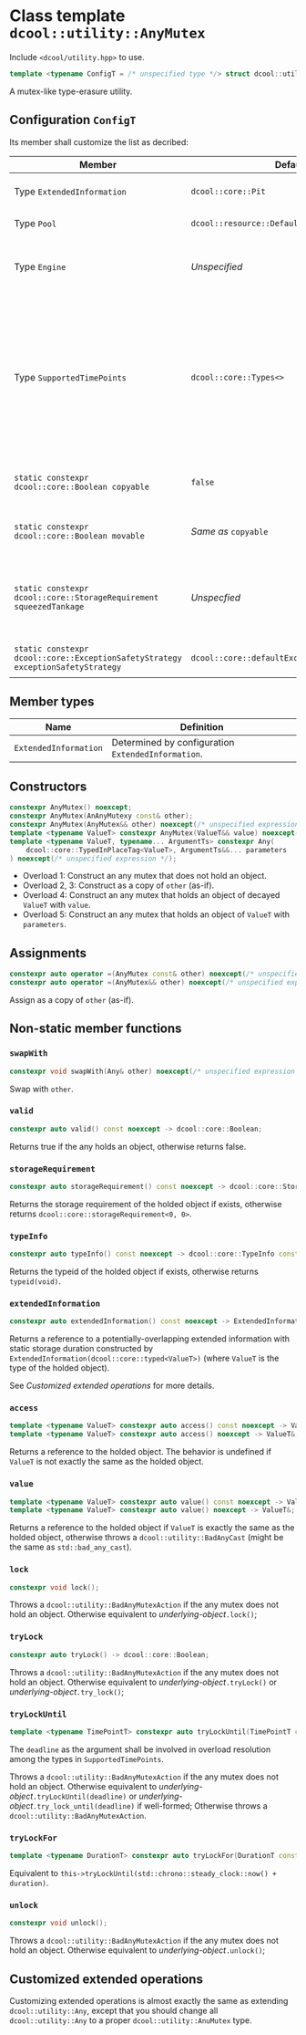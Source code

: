# Class template `dcool::utility::AnyMutex`

Include `<dcool/utility.hpp>` to use.

```cpp
template <typename ConfigT = /* unspecified type */> struct dcool::utility::AnyMutex;
```

A mutex-like type-erasure utility.

## Configuration `ConfigT`

Its member shall customize the list as decribed:

| Member | Default | Behavior |
| - | - | - |
| Type `ExtendedInformation` | `dcool::core::Pit` | See *Customized extended operations* for more details. |
| Type `Pool` | `dcool::resource::DefaultPool` | The dynamic memory resource of any mutex. |
| Type `Engine` | *Unspecified* | Provided `Engine engine`, `engine.pool()` shall evaluate to a reference to `Pool` for dynamic memory management. |
| Type `SupportedTimePoints` | `dcool::core::Types<>` | Represent a list of types instanitiated from template `std::chrono::time_point` that can be used for timed lock. If it either failes to meet `dcool::core::TypeList` or contains a element not instanitiated from template `std::chrono::time_point`, the behavior is undefined. |
| `static constexpr dcool::core::Boolean copyable` | `false` | The any mutex shall be copyable if it takes value `true`; otherwise non-copyable. |
| `static constexpr dcool::core::Boolean movable` | *Same as* `copyable` | The any mutex shall be moveable if it takes value `true`; otherwise non-moveable. |
| `static constexpr dcool::core::StorageRequirement squeezedTankage` | *Unspecfied* | If the item to be stored is storable in a statically allocated storage of `squeezedTankage`, implementation would attempt to avoid dynamic allocation. |
| `static constexpr dcool::core::ExceptionSafetyStrategy exceptionSafetyStrategy` | `dcool::core::defaultExceptionSafetyStrategy` | The default exception safety strategy of all operations. |

## Member types

| Name | Definition |
| - | - |
| `ExtendedInformation` | Determined by configuration `ExtendedInformation`. |

## Constructors

```cpp
constexpr AnyMutex() noexcept;
constexpr AnyMutex(AnAnyMutexy const& other);
constexpr AnyMutex(AnyMutex&& other) noexcept(/* unspecified expression */);
template <typename ValueT> constexpr AnyMutex(ValueT&& value) noexcept(/* unspecified expression */);
template <typename ValueT, typename... ArgumentTs> constexpr Any(
	dcool::core::TypedInPlaceTag<ValueT>, ArgumentTs&&... parameters
) noexcept(/* unspecified expression */);
```

- Overload 1: Construct an any mutex that does not hold an object.
- Overload 2, 3: Construct as a copy of `other` (as-if).
- Overload 4: Construct an any mutex that holds an object of decayed `ValueT` with `value`.
- Overload 5: Construct an any mutex that holds an object of `ValueT` with `parameters`.

## Assignments

```cpp
constexpr auto operator =(AnyMutex const& other) noexcept(/* unspecified expression */) -> AnyMutex&;
constexpr auto operator =(AnyMutex&& other) noexcept(/* unspecified expression */) -> AnyMutex&;
```

Assign as a copy of `other` (as-if).

## Non-static member functions

### `swapWith`

```cpp
constexpr void swapWith(Any& other) noexcept(/* unspecified expression */);
```

Swap with `other`.

### `valid`

```cpp
constexpr auto valid() const noexcept -> dcool::core::Boolean;
```

Returns true if the any holds an object, otherwise returns false.

### `storageRequirement`

```cpp
constexpr auto storageRequirement() const noexcept -> dcool::core::StorageRequirement;
```

Returns the storage requirement of the holded object if exists, otherwise returns `dcool::core::storageRequirement<0, 0>`.

### `typeInfo`

```cpp
constexpr auto typeInfo() const noexcept -> dcool::core::TypeInfo const&
```

Returns the typeid of the holded object if exists, otherwise returns `typeid(void)`.

### `extendedInformation`

```cpp
constexpr auto extendedInformation() const noexcept -> ExtendedInformation const&
```

Returns a reference to a potentially-overlapping extended information with static storage duration constructed by `ExtendedInformation(dcool::core::typed<ValueT>)` (where `ValueT` is the type of the holded object).

See *Customized extended operations* for more details.

### `access`

```cpp
template <typename ValueT> constexpr auto access() const noexcept -> ValueT const&;
template <typename ValueT> constexpr auto access() noexcept -> ValueT&;
```

Returns a reference to the holded object. The behavior is undefined if `ValueT` is not exactly the same as the holded object.

### `value`

```cpp
template <typename ValueT> constexpr auto value() const noexcept -> ValueT const&;
template <typename ValueT> constexpr auto value() noexcept -> ValueT&;
```

Returns a reference to the holded object if `ValueT` is exactly the same as the holded object, otherwise throws a `dcool::utility::BadAnyCast` (might be the same as `std::bad_any_cast`).

### `lock`

```cpp
constexpr void lock();
```

Throws a `dcool::utility::BadAnyMutexAction` if the any mutex does not hold an object. Otherwise equivalent to *underlying-object*`.lock()`;

### `tryLock`

```cpp
constexpr auto tryLock() -> dcool::core::Boolean;
```

Throws a `dcool::utility::BadAnyMutexAction` if the any mutex does not hold an object. Otherwise equivalent to *underlying-object*`.tryLock()` or *underlying-object*`.try_lock()`;

### `tryLockUntil`

```cpp
template <typename TimePointT> constexpr auto tryLockUntil(TimePointT const& deadline) -> dcool::core::Boolean;
```

The `deadline` as the argument shall be involved in overload resolution among the types in `SupportedTimePoints`.

Throws a `dcool::utility::BadAnyMutexAction` if the any mutex does not hold an object. Otherwise equivalent to *underlying-object*`.tryLockUntil(deadline)` or *underlying-object*`.try_lock_until(deadline)` if well-formed; Otherwise throws a `dcool::utility::BadAnyMutexAction`.

### `tryLockFor`

```cpp
template <typename DurationT> constexpr auto tryLockFor(DurationT const& duration) -> dcool::core::Boolean;
```

Equivalent to `this->tryLockUntil(std::chrono::steady_clock::now() + duration)`.

### `unlock`

```cpp
constexpr void unlock();
```

Throws a `dcool::utility::BadAnyMutexAction` if the any mutex does not hold an object. Otherwise equivalent to *underlying-object*`.unlock()`;

## Customized extended operations

Customizing extended operations is almost exactly the same as extending `dcool::utility::Any`, except that you should change all `dcool::utility::Any` to a proper `dcool::utility::AnuMutex` type.
